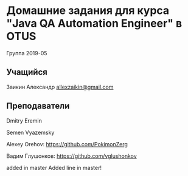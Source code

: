 # Домашние задания для курса "Java QA Automation Engineer" в OTUS

Группа 2019-05

## Учащийся
Заикин Александр
allexzaikin@gmail.com

## Преподаватели

Dmitry Eremin

Semen Vyazemsky

Alexey Orehov:
https://github.com/PokimonZerg

Вадим Глушонков: https://github.com/vglushonkov

added in master
Added line in master!